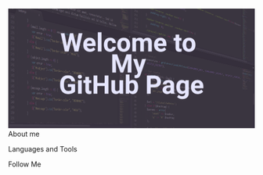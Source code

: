 [![Header](https://github.com/Timur000101/timur000101/blob/master/assets/%D0%A0%D0%B5%D1%81%D1%83%D1%80%D1%81%201.png)](https://github.com/Timur000101)
About me

Languages and Tools

Follow Me

<!--
**Timur000101/timur000101** is a ✨ _special_ ✨ repository because its `README.md` (this file) appears on your GitHub profile.

Here are some ideas to get you started:

- 🔭 I’m currently working on ...
- 🌱 I’m currently learning ...
- 👯 I’m looking to collaborate on ...
- 🤔 I’m looking for help with ...
- 💬 Ask me about ...
- 📫 How to reach me: ...
- 😄 Pronouns: ...
- ⚡ Fun fact: ...
-->
